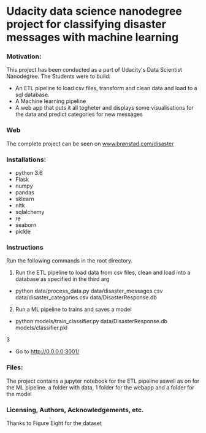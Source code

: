 # Udacity data science nanodegree project for classifying disaster messages with machine learning

### Motivation:
This project has been conducted as a part of Udacity's Data Scientist Nanodegree. The Students were to build:
- An ETL pipeline to load csv files, transform and clean data and load to a sql database.
- A Machine learning pipeline 
- A web app that puts it all togheter and displays some visualisations for the data and predict categories for new messages

### Web
The complete project can be seen on www.brønstad.com/disaster

### Installations:
- python 3.6
- Flask
- numpy
- pandas
- sklearn
- nltk
- sqlalchemy
- re
- seaborn
- pickle

### Instructions
Run the following commands in the root directory.
1. Run the ETL pipeline to load data from csv files, clean and load into a database as specified in the third arg
 - python data/process_data.py data/disaster_messages.csv data/disaster_categories.csv data/DisasterResponse.db

2. Run a ML pipeline to trains and saves a model
 - python models/train_classifier.py data/DisasterResponse.db models/classifier.pkl

3
 - Go to http://0.0.0.0:3001/

### Files:
The project contains a jupyter notebook for the ETL pipeline aswell as on for the ML pipeline.
a folder with data, 1 folder for the webapp and a folder for the model


### Licensing, Authors, Acknowledgements, etc.
Thanks to Figure Eight for the dataset



